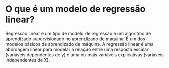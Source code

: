 # **O que é um modelo de regressão linear?**

Regressão linear é um tipo de modelo de regressão e um algoritmo de aprendizado supervisionado no aprendizado de máquina. É um dos modelos básicos de aprendizado de máquina. A regressão linear é uma abordagem linear para modelar a relação entre uma resposta escalar (variáveis dependentes de y) e uma ou mais variáveis explicativas (variáveis independentes de X).
